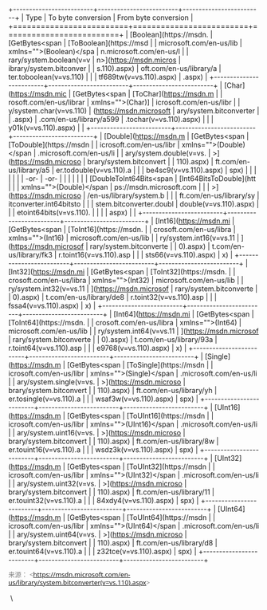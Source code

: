 +-------------------------+-------------------------+-------------------------+
| Type                    | To byte conversion      | From byte conversion    |
+=========================+=========================+=========================+
| [Boolean](https://msdn. | [GetBytes<span          | [ToBoolean](https://msd |
| microsoft.com/en-us/lib | xmlns="">(Boolean)</spa | n.microsoft.com/en-us/l |
| rary/system.boolean(v=v | n>](https://msdn.micros | ibrary/system.bitconver |
| s.110).aspx)            | oft.com/en-us/library/a | ter.toboolean(v=vs.110) |
|                         | tf689tw(v=vs.110).aspx) | .aspx)                  |
+-------------------------+-------------------------+-------------------------+
| [Char](https://msdn.mic | [GetBytes<span          | [ToChar](https://msdn.m |
| rosoft.com/en-us/librar | xmlns="">(Char)</span>] | icrosoft.com/en-us/libr |
| y/system.char(v=vs.110) | (https://msdn.microsoft | ary/system.bitconverter |
| .aspx)                  | .com/en-us/library/a599 | .tochar(v=vs.110).aspx) |
|                         | y01k(v=vs.110).aspx)    |                         |
+-------------------------+-------------------------+-------------------------+
| [Double](https://msdn.m | [GetBytes<span          | [ToDouble](https://msdn |
| icrosoft.com/en-us/libr | xmlns="">(Double)</span | .microsoft.com/en-us/li |
| ary/system.double(v=vs. | >](https://msdn.microso | brary/system.bitconvert |
| 110).aspx)              | ft.com/en-us/library/a5 | er.todouble(v=vs.110).a |
|                         | be4sc9(v=vs.110).aspx)  | spx)                    |
|                         |                         |                         |
|                         | -or-                    | -or-                    |
|                         |                         |                         |
|                         | [DoubleToInt64Bits<span | [Int64BitsToDouble](htt |
|                         | xmlns="">(Double)</span | ps://msdn.microsoft.com |
|                         | >](https://msdn.microso | /en-us/library/system.b |
|                         | ft.com/en-us/library/sy | itconverter.int64bitsto |
|                         | stem.bitconverter.doubl | double(v=vs.110).aspx)  |
|                         | etoint64bits(v=vs.110). |                         |
|                         | aspx)                   |                         |
+-------------------------+-------------------------+-------------------------+
| [Int16](https://msdn.mi | [GetBytes<span          | [ToInt16](https://msdn. |
| crosoft.com/en-us/libra | xmlns="">(Int16)</span> | microsoft.com/en-us/lib |
| ry/system.int16(v=vs.11 | ](https://msdn.microsof | rary/system.bitconverte |
| 0).aspx)                | t.com/en-us/library/fk3 | r.toint16(v=vs.110).asp |
|                         | sts66(v=vs.110).aspx)   | x)                      |
+-------------------------+-------------------------+-------------------------+
| [Int32](https://msdn.mi | [GetBytes<span          | [ToInt32](https://msdn. |
| crosoft.com/en-us/libra | xmlns="">(Int32)</span> | microsoft.com/en-us/lib |
| ry/system.int32(v=vs.11 | ](https://msdn.microsof | rary/system.bitconverte |
| 0).aspx)                | t.com/en-us/library/de8 | r.toint32(v=vs.110).asp |
|                         | fssa4(v=vs.110).aspx)   | x)                      |
+-------------------------+-------------------------+-------------------------+
| [Int64](https://msdn.mi | [GetBytes<span          | [ToInt64](https://msdn. |
| crosoft.com/en-us/libra | xmlns="">(Int64)</span> | microsoft.com/en-us/lib |
| ry/system.int64(v=vs.11 | ](https://msdn.microsof | rary/system.bitconverte |
| 0).aspx)                | t.com/en-us/library/93a | r.toint64(v=vs.110).asp |
|                         | e9768(v=vs.110).aspx)   | x)                      |
+-------------------------+-------------------------+-------------------------+
| [Single](https://msdn.m | [GetBytes<span          | [ToSingle](https://msdn |
| icrosoft.com/en-us/libr | xmlns="">(Single)</span | .microsoft.com/en-us/li |
| ary/system.single(v=vs. | >](https://msdn.microso | brary/system.bitconvert |
| 110).aspx)              | ft.com/en-us/library/yh | er.tosingle(v=vs.110).a |
|                         | wsaf3w(v=vs.110).aspx)  | spx)                    |
+-------------------------+-------------------------+-------------------------+
| [UInt16](https://msdn.m | [GetBytes<span          | [ToUInt16](https://msdn |
| icrosoft.com/en-us/libr | xmlns="">(UInt16)</span | .microsoft.com/en-us/li |
| ary/system.uint16(v=vs. | >](https://msdn.microso | brary/system.bitconvert |
| 110).aspx)              | ft.com/en-us/library/8w | er.touint16(v=vs.110).a |
|                         | wsdz3k(v=vs.110).aspx)  | spx)                    |
+-------------------------+-------------------------+-------------------------+
| [UInt32](https://msdn.m | [GetBytes<span          | [ToUInt32](https://msdn |
| icrosoft.com/en-us/libr | xmlns="">(UInt32)</span | .microsoft.com/en-us/li |
| ary/system.uint32(v=vs. | >](https://msdn.microso | brary/system.bitconvert |
| 110).aspx)              | ft.com/en-us/library/11 | er.touint32(v=vs.110).a |
|                         | 84xdy4(v=vs.110).aspx)  | spx)                    |
+-------------------------+-------------------------+-------------------------+
| [UInt64](https://msdn.m | [GetBytes<span          | [ToUInt64](https://msdn |
| icrosoft.com/en-us/libr | xmlns="">(UInt64)</span | .microsoft.com/en-us/li |
| ary/system.uint64(v=vs. | >](https://msdn.microso | brary/system.bitconvert |
| 110).aspx)              | ft.com/en-us/library/d8 | er.touint64(v=vs.110).a |
|                         | z32tce(v=vs.110).aspx)  | spx)                    |
+-------------------------+-------------------------+-------------------------+

<div
style="font-family: 'Segoe UI', 'Lucida Grande', Verdana, Arial, Helvetica, sans-serif; font-size: 13px; line-height: 15.953125px; widows: 1; color: gray;">

来源： &lt;<https://msdn.microsoft.com/en-us/library/system.bitconverter(v=vs.110).aspx>&gt;

</div>

 \
<div>

</div>
